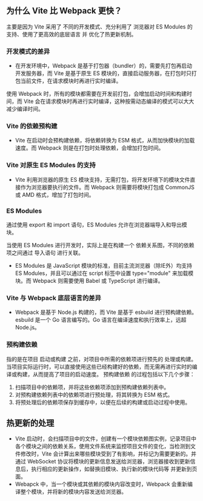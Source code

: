 ## 为什么 Vite 比 Webpack 更快？
主要是因为 Vite 采用了 不同的开发模式、充分利用了 浏览器对 ES Modules 的支持、使用了更高效的底层语言 并 优化了热更新机制。

### 开发模式的差异
- 在开发环境中，Webpack 是基于打包器（bundler）的，需要先打包再启动开发服务器，而 Vite 是基于原生 ES 模块的，直接启动服务器，在打包时只打包当前文件，在请求模块时再进行实时编译。 
  
使用 Webpack 时，所有的模块都需要在开发前打包，会增加启动时间和构建时间，而 Vite 会在请求模块时再进行实时编译，这种按需动态编译的模式可以大大减少编译时间。

### Vite 的依赖预构建
- Vite 在启动时会预构建依赖，将依赖转换为 ESM 格式，从而加快模块的加载速度。而 Webpack 则是在打包时处理依赖，会增加打包时间。

### Vite 对原生 ES Modules 的支持
- Vite 利用浏览器的原生 ES 模块支持，无需打包，将开发环境下的模块文件直接作为浏览器要执行的文件。而 Webpack 则需要将模块打包成 CommonJS 或 AMD 格式，增加了打包时间。

### ES Modules
通过使用 export 和 import 语句，ES Modules 允许在浏览器端导入和导出模块。

当使用 ES Modules 进行开发时，实际上是在构建一个 依赖关系图，不同的依赖项之间通过 导入语句 进行关联。

- ES Modules 是 JavaScript 模块的标准，目前主流浏览器（除IE外）均支持 ES Modules，并且可以通过在 script 标签中设置 type="module" 来加载模块。而 Webpack 则需要使用 Babel 或 TypeScript 进行编译。

### Vite 与 Webpack 底层语言的差异
- Webpack 是基于 Node.js 构建的，而 Vite 是基于 esbuild 进行预构建依赖。esbuild 是一个 Go 语言编写的。Go 语言在编译速度和执行效率上，远超 Node.js。

### 预构建依赖
指的是在项目 启动或构建 之前，对项目中所需的依赖项进行预先的 处理或构建。当项目实际运行时，可以直接使用这些已经构建好的依赖，而无需再进行实时的编译或构建，从而提高了项目的启动速度。
预构建依赖 的过程包括以下几个步骤：
1. 扫描项目中的依赖项，并将这些依赖项添加到预构建依赖列表中。
2. 对预构建依赖列表中的依赖项进行预处理，将其转换为 ESM 格式。
3. 将预处理后的依赖项保存到缓存中，以便在后续的构建或启动过程中使用。

## 热更新的处理
- Vite 启动时，会扫描项目中的文件，创建有一个模块依赖图实例，记录项目中各个模块之间的依赖关系，使用文件系统来监控项目文件的变化，当检测到文件修改时，Vite 会计算出来哪些模块受到了有影响，并标记为需要更新的。并通过 WebSocket 协议将模块的更新信息发送给浏览器，浏览器接收到更新信息后，执行相应的更新操作，如替换旧模块、执行新的模块代码等 并更新到页面。
- Webapck 中，当一个模块或其依赖的模块内容改变时，Webpack 会重新编译整个模块，并将新的模块内容发送给浏览器。

## 